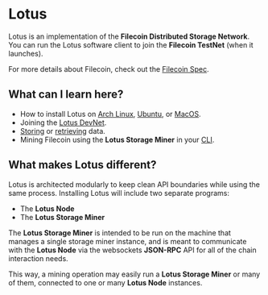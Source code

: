 # Lotus

Lotus is an implementation of the **Filecoin Distributed Storage Network**. You can run the Lotus software client to join the **Filecoin TestNet** (when it launches).

For more details about Filecoin, check out the [Filecoin Spec](https://github.com/filecoin-project/specs).

## What can I learn here?

- How to install Lotus on [Arch Linux](https://docs.lotu.sh/en+install-lotus-arch), [Ubuntu](https://docs.lotu.sh/en+install-lotus-ubuntu), or [MacOS](https://docs.lotu.sh/en+install-lotus-macos).
- Joining the [Lotus DevNet](https://docs.lotu.sh/en+join-devnet).
- [Storing](https://docs.lotu.sh/en+storing-data) or [retrieving](https://docs.lotu.sh/en+retrieving-data) data.
- Mining Filecoin using the **Lotus Storage Miner** in your [CLI](https://docs.lotu.sh/en+mining).

## What makes Lotus different?

Lotus is architected modularly to keep clean API boundaries while using the same process. Installing Lotus will include two separate programs:

- The **Lotus Node** 
- The **Lotus Storage Miner**

The **Lotus Storage Miner** is intended to be run on the machine that manages a single storage miner instance, and is meant to communicate with the **Lotus Node** via the websockets **JSON-RPC** API for all of the chain interaction needs.

This way, a mining operation may easily run a **Lotus Storage Miner** or many of them, connected to one or many **Lotus Node** instances.
